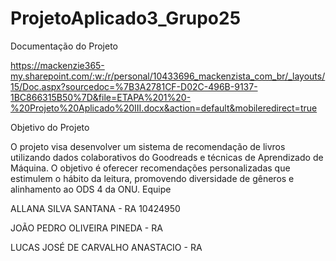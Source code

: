 # ProjetoAplicado3_Grupo25
Documentação do Projeto

https://mackenzie365-my.sharepoint.com/:w:/r/personal/10433696_mackenzista_com_br/_layouts/15/Doc.aspx?sourcedoc=%7B3A2781CF-D02C-496B-9137-1BC866315B50%7D&file=ETAPA%201%20-%20Projeto%20Aplicado%20III.docx&action=default&mobileredirect=true

Objetivo do Projeto

O projeto visa desenvolver um sistema de recomendação de livros utilizando dados colaborativos do Goodreads e técnicas de Aprendizado de Máquina. O objetivo é oferecer recomendações personalizadas que estimulem o hábito da leitura, promovendo diversidade de gêneros e alinhamento ao ODS 4 da ONU.
Equipe

ALLANA SILVA SANTANA - RA 10424950

JOÃO PEDRO OLIVEIRA PINEDA - RA

LUCAS JOSÉ DE CARVALHO ANASTACIO - RA 
